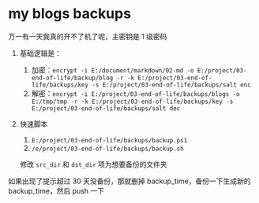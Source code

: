# my blogs backups

万一有一天我真的开不了机了呢，主密钥是 1 级密码

1.   基础逻辑是：

     1.   加密：`encrypt -i E:/document/markdown/02-md -o E:/project/03-end-of-life/backup/blog -r -k E:/project/03-end-of-life/backups/key -s E:/project/03-end-of-life/backups/salt enc`
     2.   解密：`encrypt -i E:/project/03-end-of-life/backups/blogs -o E:/tmp/tmp -r -k E:/project/03-end-of-life/backups/key -s E:/project/03-end-of-life/backups/salt dec`

2.   快速脚本

     1.   `E:/project/03-end-of-life/backups/backup.ps1`
     2.   `/e/project/03-end-of-life/backups/backup.sh`

     修改 `src_dir` 和 `dst_dir` 项为想要备份的文件夹


如果出现了提示超过 30 天没备份，那就删掉 backup_time，备份一下生成新的 backup_time，然后 push 一下